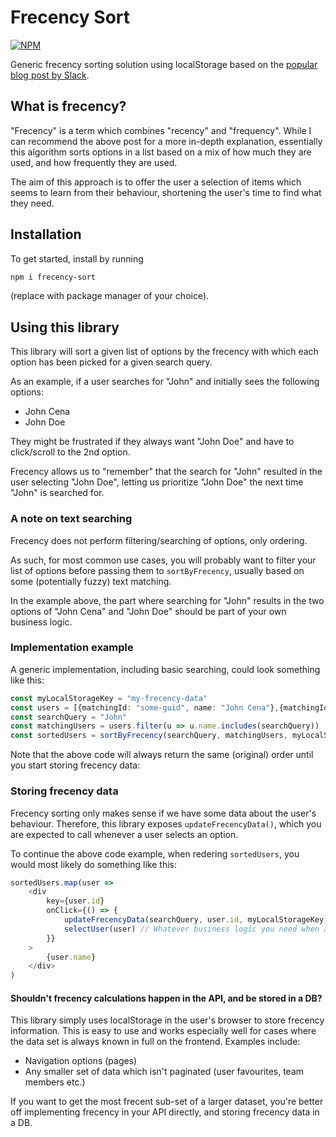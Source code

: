 # Frecency Sort

[![NPM](https://nodei.co/npm/frecency-sort.png)](https://npmjs.org/package/frecency-sort)

Generic frecency sorting solution using localStorage based on the [popular blog post by Slack](https://slack.engineering/a-faster-smarter-quick-switcher/).

## What is frecency?
"Frecency" is a term which combines "recency" and "frequency". While I can recommend the above post for a more in-depth explanation, essentially this algorithm sorts options in a list based on a mix of how much they are used, and how frequently they are used.

The aim of this approach is to offer the user a selection of items which seems to learn from their behaviour, shortening the user's time to find what they need.

## Installation
To get started, install by running 
```bash
npm i frecency-sort
``` 
(replace with package manager of your choice).

## Using this library
This library will sort a given list of options by the frecency with which each option has been picked for a given search query.

As an example, if a user searches for "John" and initially sees the following options:
- John Cena
- John Doe

They might be frustrated if they always want "John Doe" and have to click/scroll to the 2nd option.

Frecency allows us to "remember" that the search for "John" resulted in the user selecting "John Doe", 
letting us prioritize "John Doe" the next time "John" is searched for.

### A note on text searching
Frecency does not perform filtering/searching of options, only ordering. 

As such, for most common use cases, you will probably want to filter your list of options before passing them to `sortByFrecency`, 
usually based on some (potentially fuzzy) text matching. 

In the example above, the part where searching for "John" results in the two options of "John Cena" and "John Doe" should be part of your own business logic.

### Implementation example 

A generic implementation, including basic searching, could look something like this:

```typescript
const myLocalStorageKey = "my-frecency-data"
const users = [{matchingId: "some-guid", name: "John Cena"},{matchingId: "some-other-guid", name: "John Doe"}]  
const searchQuery = "John"
const matchingUsers = users.filter(u => u.name.includes(searchQuery))
const sortedUsers = sortByFrecency(searchQuery, matchingUsers, myLocalStorageKey)
```

Note that the above code will always return the same (original) order until you start storing frecency data:

### Storing frecency data
Frecency sorting only makes sense if we have some data about the user's behaviour. Therefore, this library exposes `updateFrecencyData()`, 
which you are expected to call whenever a user selects an option.

To continue the above code example, when redering `sortedUsers`, you would most likely do something like this:
```typescript
sortedUsers.map(user => 
    <div 
        key={user.id}
        onClick={() => {
            updateFrecencyData(searchQuery, user.id, myLocalStorageKey) // Update frecency data for future searches
            selectUser(user) // Whatever business logic you need when an option is clicked
        }}
    >
        {user.name}
    </div>
)
```

#### Shouldn't frecency calculations happen in the API, and be stored in a DB?

This library simply uses localStorage in the user's browser to store frecency information. This is easy to use and works especially well for cases where the data set is always known in full on the frontend.
Examples include:
- Navigation options (pages)
- Any smaller set of data which isn't paginated (user favourites, team members etc.)

If you want to get the most frecent sub-set of a larger dataset, you're better off implementing frecency in your API directly, and storing frecency data in a DB.
